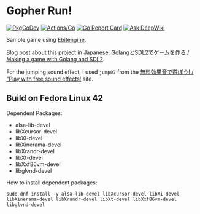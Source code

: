 # Gopher Run!

[![PkgGoDev](https://pkg.go.dev/badge/github.com/koron/gopherrun)](https://pkg.go.dev/github.com/koron/gopherrun)
[![Actions/Go](https://github.com/koron/gopherrun/workflows/Go/badge.svg)](https://github.com/koron/gopherrun/actions?query=workflow%3AGo)
[![Go Report Card](https://goreportcard.com/badge/github.com/koron/gopherrun)](https://goreportcard.com/report/github.com/koron/gopherrun)
[![Ask DeepWiki](https://deepwiki.com/badge.svg)](https://deepwiki.com/koron/gopherrun)

Sample game using [Ebitengine](https://ebitengine.org/).

Blog post about this project in Japanese: [GolangとSDL2でゲームを作る / Making a game with Golang and SDL2](https://www.kaoriya.net/blog/2016/12/24/).

For the jumping sound effect, I used `jump07` from the [無料効果音で遊ぼう! / "Play with free sound effects!](https://taira-komori.jpn.org/game01.html) site.

## Build on Fedora Linux 42

Dependent Packages:

*   alsa-lib-devel
*   libXcursor-devel
*   libXi-devel
*   libXinerama-devel
*   libXrandr-devel
*   libXt-devel
*   libXxf86vm-devel
*   libglvnd-devel

How to install dependent packages:

```
sudo dnf install -y alsa-lib-devel libXcursor-devel libXi-devel libXinerama-devel libXrandr-devel libXt-devel libXxf86vm-devel libglvnd-devel
```
